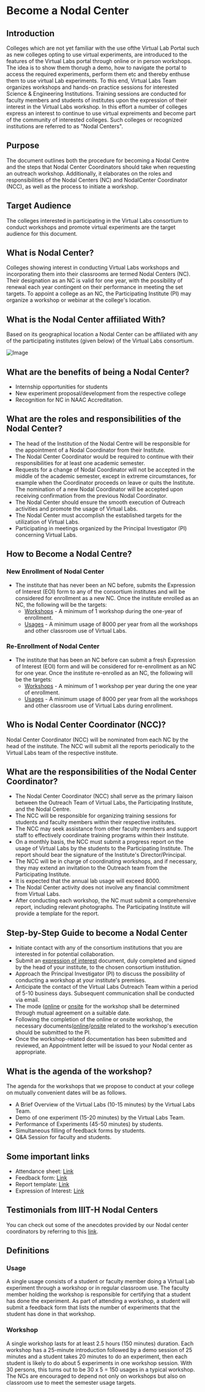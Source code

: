 # Become a Nodal Center

## Introduction

Colleges which are not yet familiar with the use ofthe Virtual Lab Portal such as new colleges opting to use virtual experiments, are introduced to the features of the Virtual Labs portal through online or in person workshops. The idea is to show them thorugh a demo,  how to navigate  the portal to access the required experiments, perform them etc and thereby enthuse them to use virtual Lab experiments.  To this end, Virtual Labs Team organizes workshops and hands-on practice sessions for interested Science & Engineering Institutions. Training sessions are conducted for faculty members and students of institutes upon the expression of their interest in the Virtual Labs workshop. In this effort a number of colleges express an interest to continue to use virtual expreiments and become part of the community of interested colleges. Such colleges or recognized institutions are referred to as "Nodal Centers". 

## Purpose

The document outlines both the procedure for becoming a Nodal Centre and the steps that Nodal Center Coordinators should take when requesting an outreach workshop. Additionally, it elaborates on the roles and responsibilities of the Nodal Centers (NC) and NodalCenter Coordinator (NCC), as well as the process to initiate a workshop.

## Target Audience
The colleges interested in participating in the Virtual Labs consortium to conduct workshops and promote virtual experiments are the target audience for this document.

## What is Nodal Center?

Colleges showing interest in conducting Virtual Labs workshops and incorporating them into their classrooms are termed Nodal Centers (NC). Their designation as an NC is valid for one year, with the possibility of renewal each year contingent on their performance in meeting the set targets. To appoint a college as an NC, the Participating Institute (PI) may organize a workshop or webinar at the college's location.


## What is the Nodal Center affiliated With?

Based on its geographical location a Nodal Center can be affiliated with any of the participating institutes (given below) of the Virtual Labs consortium.

![Image](https://github.com/virtual-labs/outreach-web-pages-iiith/blob/main/nodal-centre-process/participating-institutes.png)

##  What are the benefits of being a Nodal Center?
  -   Internship opportunities for students
  -   New experiment proposal/development from the respective college
  -   Recognition for NC in NAAC Accreditation.

## What are the roles and responsibilities of the Nodal Center? 
  - The head of the Institution of the Nodal Centre will be responsible for the appointment of a Nodal Coordinator from their Institute.
  - The Nodal Center Coordinator would be required to continue with their responsibilities for at least one academic semester.
  - Requests for a change of Nodal Coordinator will not be accepted in the middle of the academic semester, except in extreme circumstances, for example when the Coordinator proceeds on leave or quits the Institute. The nomination of a new Nodal Coordinator will be accepted upon receiving confirmation from the previous Nodal Coordinator.
  - The Nodal Center should ensure the smooth execution of Outreach activities and promote the usage of Virtual Labs.
  - The Nodal Center must accomplish the established targets for the utilization of Virtual Labs.
  - Participating in meetings organized by the Principal Investigator (PI) concerning Virtual Labs.

## How to Become a Nodal Centre?

### New Enrollment of Nodal Center
-  The institute that has never been an NC before, submits the Expression of Interest (EOI) form to any of the consortium institutes and will be considered for enrollment as a new NC. Once the institute enrolled as an NC, the following will be the targets:
   -   [Workshops](https://github.com/virtual-labs/outreach-web-pages-iiith/edit/main/nodal-centre-process/nodal-centre-process.md#workshop) - A minimum of 1 workshop during the one-year of enrollment.
   -   [Usages](https://github.com/virtual-labs/outreach-web-pages-iiith/edit/main/nodal-centre-process/nodal-centre-process.md#usage) - A minimum usage of 8000 per year from all the workshops and other classroom use of Virtual Labs.

### Re-Enrollment of Nodal Center
-  The institute that has been an NC before can submit a fresh Expression  of Interest (EOI) form and will be considered for re-enrollment as an NC for one year.  Once the institute re-enrolled as an NC, the following will be the targets:
   -  [Workshops](https://github.com/virtual-labs/outreach-web-pages-iiith/edit/main/nodal-centre-process/nodal-centre-process.md#workshop)  - A minimum of 1 workshop per year during the one year of enrollment.
   -  [Usages](https://github.com/virtual-labs/outreach-web-pages-iiith/edit/main/nodal-centre-process/nodal-centre-process.md#usage) - A minimum usage of 8000 per year from all the workshops and other classroom use of Virtual Labs during enrollment. 

## Who is Nodal Center Coordinator (NCC)?

Nodal Center Coordinator (NCC) will be nominated from each NC by the head of the institute. The NCC will submit all the reports periodically to the Virtual Labs team of the respective institute. 

## What are the responsibilities of the Nodal Center Coordinator?
- The Nodal Center Coordinator (NCC) shall serve as the primary liaison between the Outreach Team of Virtual Labs, the Participating Institute, and the Nodal Centre.
- The NCC will be responsible for organizing training sessions for students and faculty members within their respective institutes.
- The NCC may seek assistance from other faculty members and support staff to effectively coordinate training programs within their Institute.
- On a monthly basis, the NCC must submit a progress report on the usage of Virtual Labs by the students to the Participating Institute. The report should bear the signature of the Institute's Director/Principal.
- The NCC will be in charge of coordinating workshops, and if necessary, they may extend an invitation to the Outreach team from the Participating Institute.
- It is expected that the annual lab usage will exceed 8000.
- The Nodal Center activity does not involve any financial commitment from Virtual Labs.
- After conducting each workshop, the NC must submit a comprehensive report, including relevant photographs. The Participating Institute will provide a template for the report.

## Step-by-Step Guide to become a Nodal Center
- Initiate contact with any of the consortium institutions that you are interested in for potential collaboration.
- Submit an [expression of interest](http://38.100.110.143/EOI-2023.pdf) document, duly completed and signed by the head of your institute, to the chosen consortium institution.
- Approach the Principal Investigator (PI) to discuss the possibility of conducting a workshop at your institute's premises.
- Anticipate the contact of the Virtual Labs Outreach Team within a period of 5-10 business days. Subsequent communication shall be conducted via email.
- The mode ([online](https://github.com/virtual-labs/outreach-web-pages-iiith/blob/main/workshop-process/workshop-process.md#requirements-for-online-workshop) or [onsite](https://github.com/virtual-labs/outreach-web-pages-iiith/blob/main/workshop-process/workshop-process.md#requirements-for-onsite-version) for the workshop shall be determined through mutual agreement on a suitable date.
- Following the completion of the online or onsite workshop, the necessary documents([online](https://github.com/virtual-labs/outreach-web-pages-iiith/blob/main/workshop-process/workshop-process.md#documents-to-be-submitted-for-online-workshop)/[onsite](https://github.com/virtual-labs/outreach-web-pages-iiith/blob/main/workshop-process/workshop-process.md#documents-to-be-submitted-for-onsite-workshop) related to the workshop's execution should be submitted to the PI.
- Once the workshop-related documentation has been submitted and reviewed, an Appointment letter will be issued to your Nodal center as appropriate.

## What is the agenda of the workshop?
The agenda for the workshops that we propose to conduct at your college on mutually convenient dates will be as follows.

- A Brief Overview of the Virtual Labs (10-15 minutes) by the Virtual Labs Team.
- Demo of one experiment  (15-20 minutes) by the Virtual Labs Team.
- Performance of Experiments  (45-50 minutes) by students.
- Simultaneous filling of feedback forms by students.
- Q&A Session for faculty and students.

## Some important links
-  Attendance sheet: [Link](https://drive.google.com/file/d/1rIaKjPTh6I4wY_6223b3JgQq476sDeSU/view?usp=drive_link)
-  Feedback form: [Link](https://docs.google.com/document/d/1jJl33IG2edS0JHFtsxqwcn9Q-gf3i-dI/edit?usp=drive_link&ouid=106961684070023821907&rtpof=true&sd=true)
-  Report template: [Link](https://docs.google.com/document/d/1In2LNqduLoLLFOHTzKrbibLuXm7kcIVm/edit?usp=drive_link&ouid=106961684070023821907&rtpof=true&sd=true)
-  Expression of Interest: [Link](http://38.100.110.143/EOI-2023.pdf)

## Testimonials from IIIT-H Nodal Centers
You can check out some of the anecdotes provided by our Nodal center coordinators by referring to this [link](https://github.com/virtual-labs/outreach-web-pages-iiith/blob/main/testimonials/outreach-testimonials.md#testimonials-from-iiit-h-nodal-centers).

## Definitions
### Usage
A single usage consists of a student or faculty member doing a Virtual Lab experiment through a workshop or in regular classroom use. The faculty member holding the workshop is responsible for certifying that a student has done the experiment. As part of attending a workshop, a student will submit a feedback form that lists the number of experiments that the student has done in that workshop.

### Workshop
A single workshop lasts for at least 2.5 hours (150 minutes) duration. Each workshop has a 25-minute introduction followed by a demo session of 25 minutes and a student takes 20 minutes to do an experiment, then each student is likely to do about 5 experiments in one workshop session. With 30 persons, this turns out to be 30 x 5 = 150 usages in a typical workshop. The NCs are encouraged to depend not only on workshops but also on classroom use to meet the semester usage targets.


